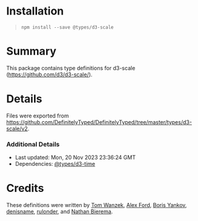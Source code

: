# Installation
> `npm install --save @types/d3-scale`

# Summary
This package contains type definitions for d3-scale (https://github.com/d3/d3-scale/).

# Details
Files were exported from https://github.com/DefinitelyTyped/DefinitelyTyped/tree/master/types/d3-scale/v2.

### Additional Details
 * Last updated: Mon, 20 Nov 2023 23:36:24 GMT
 * Dependencies: [@types/d3-time](https://npmjs.com/package/@types/d3-time)

# Credits
These definitions were written by [Tom Wanzek](https://github.com/tomwanzek), [Alex Ford](https://github.com/gustavderdrache), [Boris Yankov](https://github.com/borisyankov), [denisname](https://github.com/denisname), [rulonder](https://github.com/rulonder), and [Nathan Bierema](https://github.com/Methuselah96).
